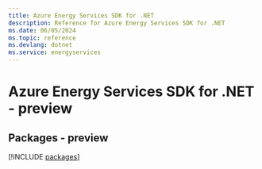 ```yaml
---
title: Azure Energy Services SDK for .NET
description: Reference for Azure Energy Services SDK for .NET
ms.date: 06/05/2024
ms.topic: reference
ms.devlang: dotnet
ms.service: energyservices
---
```

# Azure Energy Services SDK for .NET - preview
## Packages - preview
[!INCLUDE [packages](energy-services-index.md)]